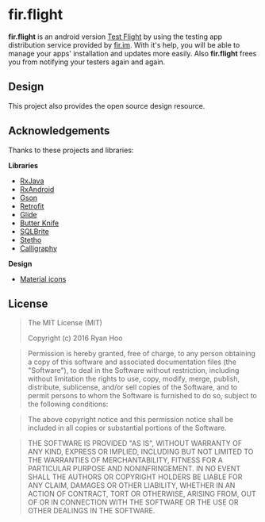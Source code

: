 # fir.flight

**fir.flight** is an android version [Test Flight](https://developer.apple.com/testflight/) by using the testing app distribution service provided by [fir.im](http://fir.im). With it's help, you will be able to manage your apps' installation and updates more easily. Also **fir.flight** frees you from notifying your testers again and again.

## Design

This project also provides the open source design resource.

## Acknowledgements

Thanks to these projects and libraries:

**Libraries**

- [RxJava](https://github.com/ReactiveX/RxJava)
- [RxAndroid](https://github.com/ReactiveX/RxAndroid)
- [Gson](https://github.com/google/gson)
- [Retrofit](https://github.com/square/retrofit)
- [Glide](https://github.com/bumptech/glide)
- [Butter Knife](https://github.com/JakeWharton/butterknife)
- [SQLBrite](https://github.com/square/sqlbrite)
- [Stetho](http://github.com/facebook/stetho)
- [Calligraphy](https://github.com/chrisjenx/Calligraphy)

**Design**

- [Material icons](https://design.google.com/icons/)


## License

> The MIT License (MIT)
>
> Copyright (c) 2016 Ryan Hoo

> Permission is hereby granted, free of charge, to any person obtaining a copy
of this software and associated documentation files (the "Software"), to deal
in the Software without restriction, including without limitation the rights
to use, copy, modify, merge, publish, distribute, sublicense, and/or sell
copies of the Software, and to permit persons to whom the Software is
furnished to do so, subject to the following conditions:

> The above copyright notice and this permission notice shall be included in all
copies or substantial portions of the Software.

> THE SOFTWARE IS PROVIDED "AS IS", WITHOUT WARRANTY OF ANY KIND, EXPRESS OR
IMPLIED, INCLUDING BUT NOT LIMITED TO THE WARRANTIES OF MERCHANTABILITY,
FITNESS FOR A PARTICULAR PURPOSE AND NONINFRINGEMENT. IN NO EVENT SHALL THE
AUTHORS OR COPYRIGHT HOLDERS BE LIABLE FOR ANY CLAIM, DAMAGES OR OTHER
LIABILITY, WHETHER IN AN ACTION OF CONTRACT, TORT OR OTHERWISE, ARISING FROM,
OUT OF OR IN CONNECTION WITH THE SOFTWARE OR THE USE OR OTHER DEALINGS IN THE
SOFTWARE.
